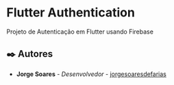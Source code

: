 # Flutter Authentication

Projeto de Autenticação em Flutter usando Firebase

## ✒️ Autores

* **Jorge Soares** - *Desenvolvedor* - [jorgesoaresdefarias](https://github.com/jorgesoaresdefarias)


